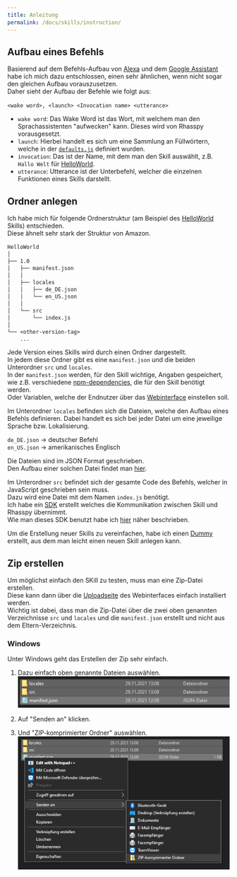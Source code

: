```yaml
---
title: Anleitung
permalink: /docs/skills/instruction/
---
```


## Aufbau eines Befehls

Basierend auf dem Befehls-Aufbau von [Alexa](./../evaluation/amazonalexa.md) und dem [Google Assistant](./../evaluation/googleassistant.md) habe ich mich dazu entschlossen, einen sehr ähnlichen, wenn nicht sogar den gleichen Aufbau vorauszusetzen.  
Daher sieht der Aufbau der Befehle wie folgt aus:

``<wake word>, <launch> <Invocation name> <utterance>``

- ``wake word``: Das Wake Word ist das Wort, mit welchem man den Sprachassistenten "aufwecken" kann. Dieses wird von Rhasspy vorausgesetzt.
- ``launch``: Hierbei handelt es sich um eine Sammlung an Füllwörtern, welche in der [``defaults.js``](https://github.com/fwehn/pp-voiceassistant/blob/main/src/client/defaults.json) definiert wurden.
- ``invocation``: Das ist der Name, mit dem man den Skill auswählt, z.B. ``Hallo Welt`` für [HelloWorld](https://github.com/fwehn/pp-voiceassistant/blob/main/src/server/public/HelloWorld/latest/src/index.js).
- ``utterance``: Utterance ist der Unterbefehl, welcher die einzelnen Funktionen eines Skills darstellt.


## Ordner anlegen

Ich habe mich für folgende Ordnerstruktur (am Beispiel des [HelloWorld](https://github.com/fwehn/pp-voiceassistant/blob/main/src/server/public/HelloWorld/latest/src/index.js) Skills) entschieden.  
Diese ähnelt sehr stark der Struktur von Amazon.

```
HelloWorld   
│
├── 1.0
│   ├── manifest.json
│   │
│   ├── locales
│   │   ├── de_DE.json
│   │   └── en_US.json
│   │
│   └── src
│       └── index.js
│
└── <other-version-tag>
    ...
```

Jede Version eines Skills wird durch einen Ordner dargestellt.  
In jedem diese Ordner gibt es eine ``manifest.json`` und die beiden Unterordner ``src`` und ``locales``.  
In der ``manifest.json`` werden, für den Skill wichtige, Angaben gespeichert, wie z.B. verschiedene [npm-dependencies](https://docs.npmjs.com/cli/v7/configuring-npm/package-json#dependencies), die für den Skill benötigt werden.  
Oder Variablen, welche der Endnutzer über das [Webinterface](./../client/webinterface.md#config-variablen) einstellen soll.

[//]: # (TODO manifest.json von homeassistant abgeleitet)

Im Unterordner ``locales`` befinden sich die Dateien, welche den Aufbau eines Befehls definieren. Dabei handelt es sich bei jeder Datei um eine jeweilige Sprache bzw. Lokalisierung.

``de_DE.json`` -> deutscher Befehl  
``en_US.json`` -> amerikanisches Englisch

Die Dateien sind im JSON Format geschrieben.  
Den Aufbau einer solchen Datei findet man [hier](./locales.md).

Im Unterordner ``src`` befindet sich der gesamte Code des Befehls, welcher in JavaScript geschrieben sein muss.  
Dazu wird eine Datei mit dem Namen ``index.js`` benötigt.  
Ich habe ein [SDK](https://github.com/fwehn/pp-voiceassistant/tree/main/src/sdk) erstellt welches die Kommunikation zwischen Skill und Rhasspy übernimmt.  
Wie man dieses SDK benutzt habe ich [hier](./sdk.md) näher beschrieben.

Um die Erstellung neuer Skills zu vereinfachen, habe ich einen [Dummy](https://github.com/fwehn/pp-voiceassistant/tree/main/src/server/skills/_dummy) erstellt, aus dem man leicht einen neuen Skill anlegen kann.  

## Zip erstellen
Um möglichst einfach den SKill zu testen, muss man eine Zip-Datei erstellen.  
Diese kann dann über die [Uploadseite](./../client/webinterface.md#upload) des Webinterfaces einfach installiert werden.  
Wichtig ist dabei, dass man die Zip-Datei über die zwei oben genannten Verzeichnisse ``src`` und ``locales`` und die ``manifest.json`` erstellt und nicht aus dem Eltern-Verzeichnis.

### Windows
Unter Windows geht das Erstellen der Zip sehr einfach.  
1. Dazu einfach oben genannte Dateien auswählen.  
![Dateien auswählen](./../../assets/img/Zip-Windows/dateienAuswaehlen.png)  
  
2. Auf "Senden an" klicken.  
3. Und "ZIP-komprimierter Ordner" auswählen.  
![Zip erstellen](./../../assets/img/Zip-Windows/zip-erstellen.png)  

